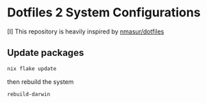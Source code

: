 # Dotfiles 2 System Configurations

[I] This repository is heavily inspired by [nmasur/dotfiles](https://github.com/nmasur/dotfiles/tree/master)

## Update packages

```bash
nix flake update
```

then rebuild the system

```bash
rebuild-darwin
```
